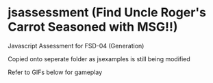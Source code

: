 # jsassessment (Find Uncle Roger's Carrot Seasoned with MSG!!)
Javascript Assessment for FSD-04 (Generation)

Copied onto seperate folder as jsexamples is still being modified

Refer to GIFs below for gameplay


